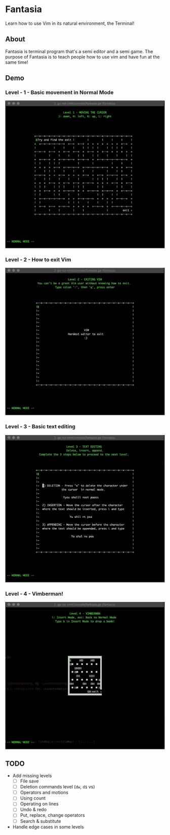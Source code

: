 # Fantasia

Learn how to use Vim in its natural environment, the Terminal!
## About

Fantasia is terminal program that's a semi editor and a semi game. The purpose of Fantasia is to teach people how to use vim and have fun at the same time! 

## Demo
### Level - 1 - Basic movement in Normal Mode

![](https://raw.githubusercontent.com/ozankasikci/ozankasikci.github.io/master/gifs/fantasia-level-1.gif)

### Level - 2 - How to exit Vim

![](https://raw.githubusercontent.com/ozankasikci/ozankasikci.github.io/master/gifs/fantasia-level-2.gif)

### Level - 3 - Basic text editing

![](https://raw.githubusercontent.com/ozankasikci/ozankasikci.github.io/master/gifs/fantasia-level-3.gif)

### Level - 4 - Vimberman!

![](https://raw.githubusercontent.com/ozankasikci/ozankasikci.github.io/master/gifs/fantasia-level-4.gif)

## TODO
* Add missing levels
  - [ ] File save
  - [ ] Deletion commands level (`dw`, `d$` vs)
  - [ ] Operators and motions
  - [ ] Using count
  - [ ] Operating on lines
  - [ ] Undo & redo
  - [ ] Put, replace, change operators
  - [ ] Search & substitute
* Handle edge cases in some levels
